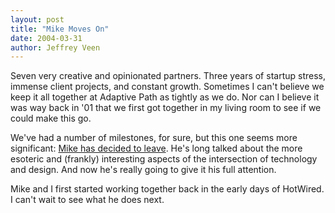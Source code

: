```yaml
---
layout: post
title: "Mike Moves On"
date: 2004-03-31
author: Jeffrey Veen
---
```

Seven very creative and opinionated partners. Three years of startup stress, immense client projects, and constant growth. Sometimes I can't believe we keep it all together at Adaptive Path as tightly as we do. Nor can I believe it was way back in '01 that we first got together in my living room to see if we could make this go.

We've had a number of milestones, for sure, but this one seems more significant: <a href="http://www.adaptivepath.com/team/news/2004_03.php#000314">Mike has decided to leave</a>. He's long talked about the more esoteric and (frankly) interesting aspects of the intersection of technology and design. And now he's really going to give it his full attention. 

Mike and I first started working together back in the early days of HotWired. I can't wait to see what he does next.
